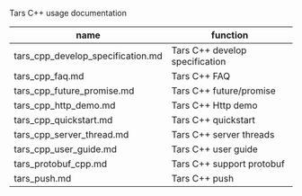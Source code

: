 Tars C++ usage documentation

name |function
------------------|----------------
tars_cpp_develop_specification.md      |Tars C++ develop specification
tars_cpp_faq.md                        |Tars C++ FAQ
tars_cpp_future_promise.md             |Tars C++ future/promise
tars_cpp_http_demo.md                  |Tars C++ Http demo
tars_cpp_quickstart.md                 |Tars C++ quickstart
tars_cpp_server_thread.md              |Tars C++ server threads
tars_cpp_user_guide.md                 |Tars C++ user guide
tars_protobuf_cpp.md                   |Tars C++ support protobuf
tars_push.md                           |Tars C++ push
